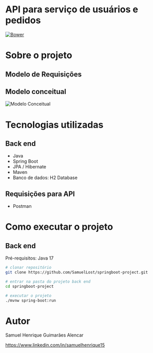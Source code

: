 # API para serviço de usuários e pedidos
[![Bower](https://img.shields.io/bower/l/react?color=GREEN&label=LICENSE&logo=Spring&logoColor=GREEN)](https://github.com/SamuelLost/springboot-project/blob/master/LICENSE) 

# Sobre o projeto

## Modelo de Requisições

## Modelo conceitual
![Modelo Conceitual](https://github.com/SamuelLost/springboot-project/assets/umls.png)

# Tecnologias utilizadas
## Back end
- Java
- Spring Boot
- JPA / Hibernate
- Maven
- Banco de dados: H2 Database

## Requisições para API
- Postman

# Como executar o projeto

## Back end
Pré-requisitos: Java 17

```bash
# clonar repositório
git clone https://github.com/SamuelLost/springboot-project.git

# entrar na pasta do projeto back end
cd springboot-project

# executar o projeto
./mvnw spring-boot:run
```


# Autor

Samuel Henrique Guimarães Alencar

https://www.linkedin.com/in/samuelhenrique15
